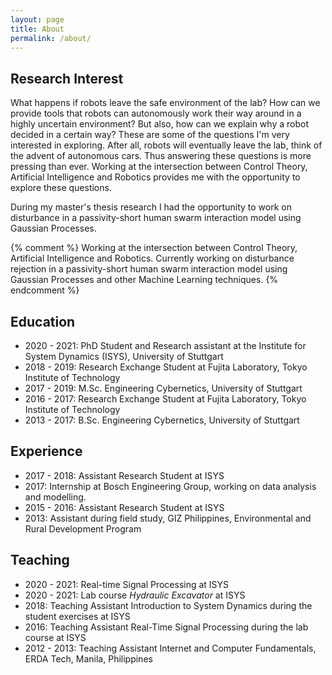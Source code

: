 ```yaml
---
layout: page
title: About
permalink: /about/
---
```


## Research Interest

What happens if robots leave the safe environment of the lab? How can we provide
tools that robots can autonomously work their way around in a highly uncertain
environment? But also, how can we explain why a robot decided in a certain way?
These are some of the questions I'm very interested in exploring. After all,
robots will eventually leave the lab, think of the advent of autonomous cars.
Thus answering these questions is more pressing than ever. Working at the
intersection between Control Theory, Artificial Intelligence and Robotics
provides me with the opportunity to explore these questions. 

During my master's thesis research I had the opportunity to work on disturbance
in a passivity-short human swarm interaction model using Gaussian Processes. 

{% comment %}
Working at the intersection between Control Theory, Artificial Intelligence and
Robotics. Currently working on disturbance rejection in a passivity-short human
swarm interaction model using Gaussian Processes and other Machine Learning
techniques.
{% endcomment %}

## Education

- 2020 - 2021: PhD Student and Research assistant at the Institute for System
  Dynamics (ISYS), University of Stuttgart
- 2018 - 2019: Research Exchange Student at Fujita Laboratory, Tokyo Institute of Technology
- 2017 - 2019: M.Sc. Engineering Cybernetics, University of Stuttgart
- 2016 - 2017: Research Exchange Student at Fujita Laboratory, Tokyo Institute of Technology
- 2013 - 2017: B.Sc. Engineering Cybernetics, University of Stuttgart

## Experience

- 2017 - 2018: Assistant Research Student at ISYS
- 2017:        Internship at Bosch Engineering Group, working on data analysis
  and modelling.
- 2015 - 2016: Assistant Research Student at ISYS
- 2013:        Assistant during field study, GIZ Philippines, Environmental and
  Rural Development Program

## Teaching

- 2020 - 2021: Real-time Signal Processing at ISYS
- 2020 - 2021: Lab course *Hydraulic Excavator* at ISYS
- 2018: Teaching Assistant Introduction to System Dynamics during the student
  exercises at ISYS
- 2016: Teaching Assistant Real-Time Signal Processing during the lab course at
  ISYS
- 2012 - 2013: Teaching Assistant Internet and Computer Fundamentals, ERDA Tech,
  Manila, Philippines
